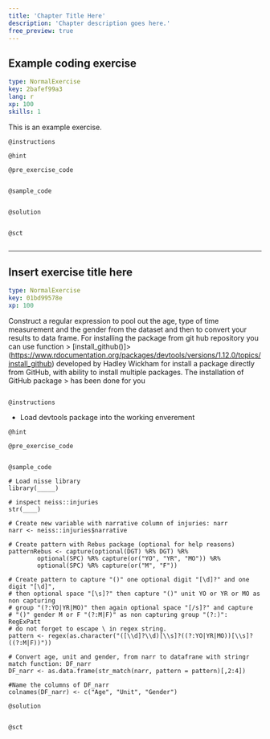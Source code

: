 ```yaml
---
title: 'Chapter Title Here'
description: 'Chapter description goes here.'
free_preview: true
---
```


## Example coding exercise

```yaml
type: NormalExercise
key: 2bafef99a3
lang: r
xp: 100
skills: 1
```

This is an example exercise.

`@instructions`


`@hint`


`@pre_exercise_code`
```{r}

```

`@sample_code`
```{r}

```

`@solution`
```{r}

```

`@sct`
```{r}

```

---

## Insert exercise title here

```yaml
type: NormalExercise
key: 01bd99578e
xp: 100
```

Construct a regular expression to pool out the age, type of time measurement and the gender from the dataset and then to convert your results to data frame.
For installing the package from git hub repository you can use function > [install_github()]> (https://www.rdocumentation.org/packages/devtools/versions/1.12.0/topics/install_github) developed by Hadley Wickham for install a package directly from GitHub, with ability to install multiple packages. The installation of GitHub package > has been done for you


```

```

`@instructions`
- Load devtools package into the working enverement

`@hint`


`@pre_exercise_code`
```{r}

```

`@sample_code`
```{r}
# Load nisse library
library(_____)

# inspect neiss::injuries
str(____)

# Create new variable with narrative column of injuries: narr
narr <- neiss::injuries$narrative

# Create pattern with Rebus package (optional for help reasons)
patternRebus <- capture(optional(DGT) %R% DGT) %R%  
        optional(SPC) %R% capture(or("YO", "YR", "MO")) %R%
        optional(SPC) %R% capture(or("M", "F"))

# Create pattern to capture "()" one optional digit "[\d]?" and one digit "[\d]",
# then optional space "[\s]?" then capture "()" unit YO or YR or MO as non capturing
# group "(?:YO|YR|MO)" then again optional space "[/s]?" and capture
# "()" gender M or F "(?:M|F)" as non capturing group "(?:)": RegExPatt
# do not forget to escape \ in regex string.
pattern <- regex(as.character("([\\d]?\\d)[\\s]?((?:YO|YR|MO))[\\s]?((?:M|F))"))

# Convert age, unit and gender, from narr to datafrane with stringr match function: DF_narr 
DF_narr <- as.data.frame(str_match(narr, pattern = pattern)[,2:4])

#Name the columns of DF_narr  
colnames(DF_narr) <- c("Age", "Unit", "Gender")
```

`@solution`
```{r}

```

`@sct`
```{r}

```
